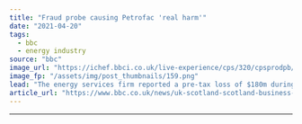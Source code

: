 ```yaml
---
title: "Fraud probe causing Petrofac 'real harm'"
date: "2021-04-20"
tags: 
  - bbc
  - energy industry
source: "bbc"
image_url: "https://ichef.bbci.co.uk/live-experience/cps/320/cpsprodpb/E04E/production/_118122475_petro.png"
image_fp: "/assets/img/post_thumbnails/159.png"
lead: "The energy services firm reported a pre-tax loss of $180m during 2020, as revenue dropped from $5.5bn to $4.1bn."
article_url: "https://www.bbc.co.uk/news/uk-scotland-scotland-business-56815752"
---
```


---
